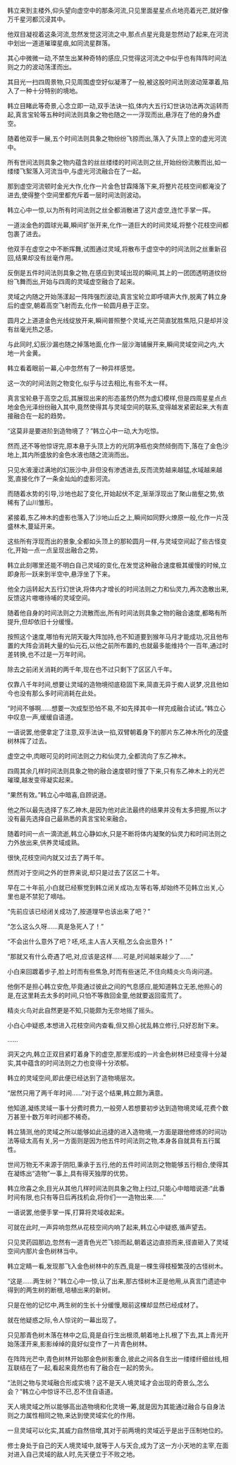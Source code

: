 
韩立来到主楼外,仰头望向虚空中的那条河流,只见里面星星点点地亮着光芒,就好像万千星河都沉浸其中。

他双目凝视着这条河流,忽然发觉这河流之中,那点点星光竟是忽然动了起来,在河流中划出一道道璀璨星痕,如同流星群落。

其心中微微一动,不禁生出某种奇特的感应,只觉得这河流之中似乎也有阵阵时间法则之力的波动荡漾而出。

其目光一扫四周景物,只见周围虚空好似凝滞了一般,被这股时间法则波动笼罩着,陷入了一种十分特别的境地。

韩立目睹此等奇景,心念立即一动,双手法诀一掐,体内大五行幻世诀功法再次运转而起,真言宝轮等五种时间法则具象之物也随之一一浮现而出,悬浮在了他的身外虚空。

随着他双手一展,五个时间法则具象之物纷纷飞掠而出,落入了头顶上空的虚光河流中。

所有世间法则具象之物内蕴含的丝丝缕缕的时间法则之丝,开始纷纷流散而出,如一缕缕飞絮落入河流当中,与虚光河流融合在了一起。

那到虚空河流顿时金光大作,化作一片金色甘霖降落下来,将整片花枝空间都淹没了进去,使得整个空间里都充斥着一层时间法则波动。

韩立心中一惊,以为所有时间法则之丝全都消散进了这片虚空,连忙手掌一挥。

一道淡金色的圆球光幕,瞬间扩张开来,化作一道巨大的时间灵域,将整个花枝空间都包裹了进去。

他双手在虚空之中不断挥舞,试图通过灵域,将散布于虚空中的时间法则之丝重新召回,结果却没有丝毫作用。

反倒是五件时间法则具象之物,在感应到灵域出现的瞬间,其上的一团团透明道纹纷纷飞舞而出,开始与四周的灵域虚空融合了起来。

灵域之内随之开始荡漾起一阵阵强烈波动,真言宝轮立即呼啸声大作,脱离了韩立身后的虚空,朝着高空飞射而去,化作一轮圆月悬于正空。

圆月之上道道金色光线绽放开来,瞬间普照整个灵域,光芒简直犹胜焦阳,只是却并没有丝毫光热之感。

与此同时,幻辰沙漏也随之掉落地面,化作一层沙海铺展开来,瞬间灵域空间之内,大地一片金黄。

韩立看着眼前一幕,心中忽然有了一种异样感觉。

这一次的时间法则之物变化,似乎与过去相比,有些不太一样。

真言宝轮悬于高空之后,其展现出来的形态虽然仍然为虚幻模样,但是四周星星点点地金色光泽纷纷融入其中,竟然使得其与灵域空间的联系,变得越发紧密起来,大有直接融合在一起的趋势。

“这莫非是要进阶到造物境了？”韩立心中一动,大为吃惊。

然而,还不等他惊讶完,原本悬于头顶上方的光阴净瓶也突然倾倒而下,落在了金色沙地上,其内所盛放的金色水液也随之流淌而出。

只见水液漫过满地的幻辰沙中,非但没有渗透进去,反而流势越来越猛,水域越来越宽,直接化作了一条金灿灿的虚影河流。

而随着水势的引导,沙地也起了变化,开始起伏不定,渐渐浮现出了聚山凿壑之势,依稀有了山川雏形。

紧接着,东乙神木的虚影也落入了沙地山丘之上,瞬间如同野火燎原一般,化作一片茂盛林木,蔓延开来。

这些所有浮现而出的景象,全都如头顶上的那轮圆月一样,与灵域空间起了些古怪变化,开始一点一点呈现出融合之势。

韩立此刻哪里还能不明白自己灵域的变化,在发觉这种融合速度极其缓慢的时候,立即身形一跃来到半空中,悬浮坐了下来。

他全力运转起大五行幻世诀,将体内才增长的时间法则之力和仙灵力,再次逸散出来,反馈这片嗷嗷待哺的灵域空间。

随着他自身的时间法则之力流散而出,所有时间法则具象之物的融合速度,都略有所提升,但却依旧十分缓慢。

按照这个速度,哪怕有光阴天璇大阵加持,也不知道要到猴年马月才能成功,况且他布置的大阵会消耗大量的仙元石,以他之前所布置的,也就最多能维持个一百年,通过时差转换,也不过是一万年时间。

除去之前闭关消耗的两千年,现在也不过只剩下了区区八千年。

仅靠八千年时间,想要让灵域的造物境彻底稳固下来,简直无异于痴人说梦,况且他如今也没有那么多时间消耗在此处。

“时间不够啊……想要一次成型恐怕不易,不如先择其中一样完成融合试试。”韩立心中叹息一声,缓缓自语道。

一语说罢,他便拿定了注意,双手法诀一掐,双臂朝着身下的那片东乙神木所化的茂盛树林挥了过去。

虚空之中,肉眼可见的时间法则之力和仙灵力,全都流向了东乙神木。

四周其余几样时间法则具象之物的融合速度顿时慢了下来,只有东乙神木上的光芒璀璨,越发变得凝实起来。

“果然有效。”韩立心中暗喜,自顾说道。

他之所以最先选择了东乙神木,是因为他对此法最终的结果并没有太多把握,所以才没有最先选择自己最熟悉的真言宝轮来融合。

随着时间一点一滴流逝,韩立心静如水,只是不断将体内凝聚的仙灵力和时间法则之力外放出来,供养灵域成熟。

很快,花枝空间内就又过去了两千年。

然而对于空间之外的世界来说,却只是过去了区区二十年。

早在二十年前,小白就已经察觉到韩立闭关成功,左等右等,却始终不见韩立出关,心里也是不禁犯了嘀咕。

“先前应该已经闭关成功了,按道理早也该出来了吧？”

“怎么这么久呀……真是急死人了！”

“不会出什么意外了吧？呸,呸,主人吉人天相,怎么会出意外！”

“那就又有什么奇遇了吧,对,应该是这样……可是,时间越来越少了……”

小白来回踱着步子,脸上时而有些焦急,时而有些迷茫,不住向精炎火鸟询问道。

他倒不是担心韩立安危,毕竟通过彼此之间的气息感应,能知道韩立无恙,他担心的是,在这里耗去太多的时间,只怕不等救回金童,他就要返回蛮荒了。

精炎火鸟对此自然更是不知,只能颇为无奈地摇了摇头。

小白心中疑惑,本想进入花枝空间内查看,但又担心扰乱韩立修行,只好忍耐下来。

……

洞天之内,韩立正双目紧盯着身下的虚空,那里形成的一片金色树林已经变得十分凝实,其中蕴含的时间法则之力也变得十分浓郁。

韩立的灵域空间,即此便已经达到了造物境层次。

“居然只用了两千年时间……”对于这个结果,韩立颇为满意。

他知道,凝练灵域一事十分费时费力,一般旁人若想要初步达到造物境灵域,花费个数万甚至十数万年时间都不稀奇。

韩立猜测,他的灵域之所以能够如此迅捷的进入造物境,一方面是跟他修炼的时间功法等级太高有关,另一方面则是因为他五件时间法则之物,本身各自就具有五行属性。

世间万物无不来源于阴阳,秉承于五行,他的五件时间法则之物能够五行相合,使得其在凝练出“造物”一事上,具有得天独厚的优势。

韩立欣喜之余,目光从其他几样时间法则具象之物上扫过,只能心中暗暗说道:“此番时间有限,也只有等日后再找机会,将你们一一造物出来……”

一语说罢,他便手掌一挥,打算将灵域收起来。

可就在此时,一声异响忽然从花枝空间内响了起来,韩立心中疑惑,循声望去。

只见灵药园那边,忽然有一道青色光芒飞掠而起,朝着这边直掠而来,径直砸入了灵域空间内那片金色树林当中。

韩立定睛一看,发现那飞入金色树林中的东西,竟是一棵生得枝桠繁茂的古怪树木。

“这是……两生树？”韩立心中一惊,认了出来,那古怪树木正是他用,从真言门遗迹中得到的两生树的断根,培植出来的新树。

只是在他的记忆中,两生树的生长十分缓慢,眼前这棵却显然已经成材了。

就在他疑惑之际,令人惊诧的一幕出现了。

只见那青色树木落在林中之后,竟是自行生出根须,朝着地上扎根了下去,其上青光开始荡漾开来,影影绰绰的竟好似变作了一片青色树林。

在阵阵光芒中,青色树林开始那金色树影重合,彼此之间各自生出一缕缕纤细丝线,相互联结在了一起,看起来竟然也有了融合在一起的势头。

“法则之物与灵域融合形成实境？这不是天人境灵域才会出现的奇景么,怎么会？”韩立心中惊讶不已,忍不住自语道。

天人境灵域之所以能够高出造物境和化灵境一筹,就是因为其能通过融合与自身法则之力属性相同之物,来达到使灵域实化的作用。

一旦灵域可以化实,其威力自然倍增,其对于前两境的灵域近乎是出于压制地位的。

修士身处于自己的天人境灵域中,就等于人与天合,成为了这一方小天地的主宰,在面对进入自己灵域的敌人时,先天便立于不败之地。
